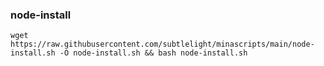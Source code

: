 ### node-install

`wget https://raw.githubusercontent.com/subtlelight/minascripts/main/node-install.sh -O node-install.sh && bash node-install.sh`